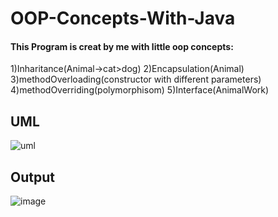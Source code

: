 # OOP-Concepts-With-Java

#### This Program is creat by me with little oop concepts:
1)Inharitance(Animal->cat>dog)
2)Encapsulation(Animal)
3)methodOverloading(constructor with different parameters)
4)methodOverriding(polymorphisom)
5)Interface(AnimalWork)

## UML
![uml](https://user-images.githubusercontent.com/60839928/130329294-a6c5dd2f-8501-4aba-8204-0ee4ab1f2d24.png)

## Output
![image](https://user-images.githubusercontent.com/60839928/130329316-1cd1a1bd-a6d6-4944-a1b8-3eb1fac29b48.png)

